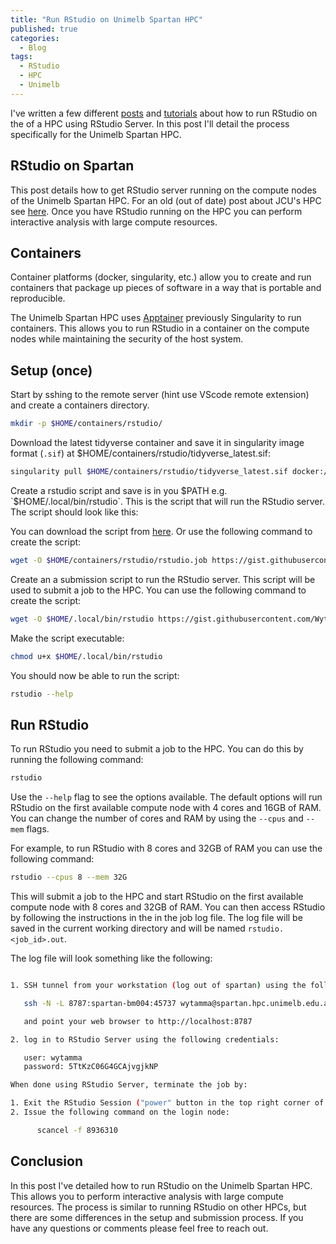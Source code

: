 ```yaml
---
title: "Run RStudio on Unimelb Spartan HPC"
published: true
categories:
  - Blog
tags:
  - RStudio
  - HPC
  - Unimelb
---
```


I've written a few different [posts](https://blog.wytamma.com/blog/hpc-rstudio/) and [tutorials](https://blog.wytamma.com/remote-computing-bioinfo-clinic/#rstudio-server) about how to run RStudio on the of a HPC using RStudio Server. In this post I'll detail the process specifically for the Unimelb Spartan HPC.

## RStudio on Spartan

This post details how to get RStudio server running on the compute nodes of the Unimelb Spartan HPC. For an old (out of date) post about JCU's HPC see [here](https://blog.wytamma.com/blog/hpc-rstudio/). Once you have RStudio running on the HPC you can perform interactive analysis with large compute resources.

## Containers 

Container platforms (docker, singularity, etc.) allow you to create and run containers that package up pieces of software in a way that is portable and reproducible.

The Unimelb Spartan HPC uses [Apptainer](https://dashboard.hpc.unimelb.edu.au/software/containers) previously Singularity to run containers. This allows you to run RStudio in a container on the compute nodes while maintaining the security of the host system.


## Setup (once)

Start by sshing to the remote server (hint use VScode remote extension) and create a containers directory.

```bash
mkdir -p $HOME/containers/rstudio/
```

Download the latest tidyverse container and save it in singularity image format (`.sif`) at $HOME/containers/rstudio/tidyverse_latest.sif:
```bash
singularity pull $HOME/containers/rstudio/tidyverse_latest.sif docker://rocker/tidyverse:latest
```

Create a rstudio script and save is in you $PATH e.g. `$HOME/.local/bin/rstudio`. This is the script that will run the RStudio server. The script should look like this:

You can download the script from [here](https://gist.github.com/Wytamma/4d5a8f763aa602deaee0bfbd64d1a3ae). Or use the following command to create the script:

```bash
wget -O $HOME/containers/rstudio/rstudio.job https://gist.githubusercontent.com/Wytamma/4d5a8f763aa602deaee0bfbd64d1a3ae/raw/e08527234b5d13c3a6bf65c7f1c3aa72612d36ce/rstudio.spartan.job
```

Create an a submission script to run the RStudio server. This script will be used to submit a job to the HPC. You can use the following command to create the script:

```bash
wget -O $HOME/.local/bin/rstudio https://gist.githubusercontent.com/Wytamma/4d5a8f763aa602deaee0bfbd64d1a3ae/raw/3e996c64b79c864b8e11984b8e01c053f7303012/rstudio.spartan.submit
```


Make the script executable:
```bash
chmod u+x $HOME/.local/bin/rstudio
```

You should now be able to run the script:
```bash
rstudio --help
```

## Run RStudio

To run RStudio you need to submit a job to the HPC. You can do this by running the following command:

```bash
rstudio
```

Use the `--help` flag to see the options available. The default options will run RStudio on the first available compute node with 4 cores and 16GB of RAM. You can change the number of cores and RAM by using the `--cpus` and `--mem` flags.

For example, to run RStudio with 8 cores and 32GB of RAM you can use the following command:

```bash
rstudio --cpus 8 --mem 32G
```

This will submit a job to the HPC and start RStudio on the first available compute node with 8 cores and 32GB of RAM. You can then access RStudio by following the instructions in the in the job log file. The log file will be saved in the current working directory and will be named `rstudio.<job_id>.out`. 

The log file will look something like the following:

```bash

1. SSH tunnel from your workstation (log out of spartan) using the following command:

   ssh -N -L 8787:spartan-bm004:45737 wytamma@spartan.hpc.unimelb.edu.au

   and point your web browser to http://localhost:8787

2. log in to RStudio Server using the following credentials:

   user: wytamma
   password: 5TtKzC06G4GCAjvgjkNP

When done using RStudio Server, terminate the job by:

1. Exit the RStudio Session ("power" button in the top right corner of the RStudio window)
2. Issue the following command on the login node:

      scancel -f 8936310
```

## Conclusion

In this post I've detailed how to run RStudio on the Unimelb Spartan HPC. This allows you to perform interactive analysis with large compute resources. The process is similar to running RStudio on other HPCs, but there are some differences in the setup and submission process. If you have any questions or comments please feel free to reach out.